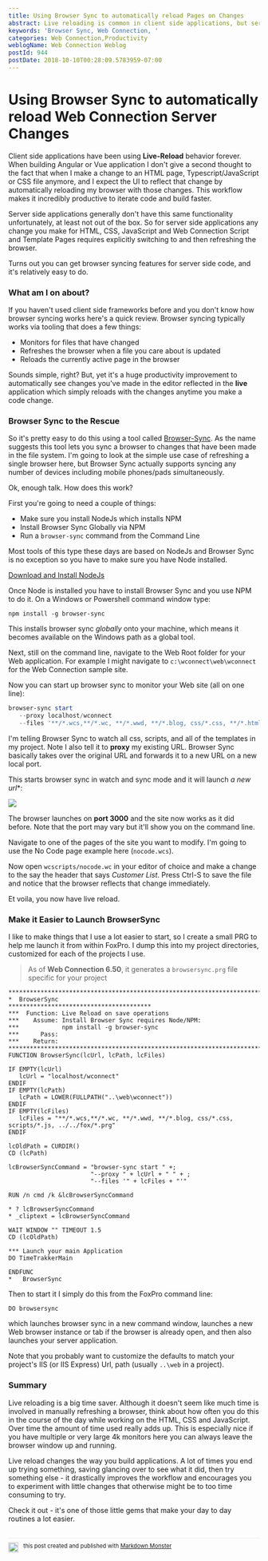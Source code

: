 ```yaml
---
title: Using Browser Sync to automatically reload Pages on Changes
abstract: Live reloading is common in client side applications, but server side applications generally don't have the ability to automatically reload when a server side change is made. But there are tools that allow you to monitor your local development Web server - even non-NodeJs based ones - and can automatically reload the active page when a change is detected. In this post I look at how to use Browser Sync to be more productive
keywords: 'Browser Sync, Web Connection, '
categories: Web Connection,Productivity
weblogName: Web Connection Weblog
postId: 944
postDate: 2018-10-10T00:28:09.5783959-07:00
---
```

# Using Browser Sync to automatically reload Web Connection Server Changes

Client side applications have been using **Live-Reload** behavior forever. When building Angular or Vue application I don't give a second thought to the fact that when I make a change to an HTML page, Typescript/JavaScript or CSS file anymore, and I expect the UI to reflect that change by automatically reloading my browser with those changes. This workflow makes it incredibly productive to iterate code and build faster.

Server side applications generally don't have this same functionality unfortunately, at least not out of the box. So for server side applications any change you make for HTML, CSS, JavaScript and Web Connection Script and Template Pages requires explicitly switching to and then refreshing the browser.

Turns out you can get browser syncing features for server side code, and it's relatively easy to do.

### What am I on about?
If you haven't used client side frameworks before and you don't know how browser syncing works here's a quick review. Browser syncing typically works via tooling that does a few things:

* Monitors for files that have changed 
* Refreshes the browser when a file you care about is updated
* Reloads the currently active page in the browser

Sounds simple, right? But, yet it's a huge productivity improvement to automatically see changes you've made in the editor reflected in the **live** application which simply reloads with the changes anytime you make a code change.

### Browser Sync to the Rescue
So it's pretty easy to do this using a tool called [Browser-Sync](https://browsersync.io/). As the name suggests this tool lets you sync a browser to changes that have been made in the file system. I'm going to look at the simple use case of refreshing a single browser here, but Browser Sync actually supports syncing any number of devices including mobile phones/pads simultaneously.

Ok, enough talk. How does this work?

First you're going to need a couple of things:

* Make sure you install NodeJs which installs NPM
* Install Browser Sync Globally via NPM
* Run a `browser-sync` command from the Command Line

Most tools of this type these days are based on NodeJs and Browser Sync is no exception so you have to make sure you have Node installed.

[Download and Install NodeJs](https://nodejs.org/en/download/)

Once Node is installed you have to install Browser Sync and you use NPM to do it. On a Windows or Powershell command window type:

```
npm install -g browser-sync
```

This installs browser sync *globally* onto your machine, which means it becomes available on the Windows path as a global tool.

Next, still on the command line, navigate to the Web Root folder for your Web application. For example I might navigate to `c:\wconnect\web\wconnect` for the Web Connection sample site.

Now you can start up browser sync to monitor your Web site (all on one line):

```powershell
browser-sync start 
   --proxy localhost/wconnect
   --files '**/*.wcs,**/*.wc, **/*.wwd, **/*.blog, css/*.css, **/*.html, scripts/*.js,**/*.md'"
```

I'm telling Browser Sync to watch all css, scripts, and all of the templates in my project. Note I also tell it to **proxy** my existing URL. Browser Sync basically takes over the original URL and forwards it to a new URL on a new local port.

This starts browser sync in watch and sync mode and it will launch *a new url**:

![](https://west-wind.com/wconnect/weblog/imageContent/2018/19/browser-sync-running.png)

The browser launches on **port 3000**  and the site now works as it did before. Note that the port may vary but it'll show you on the command line.

Navigate to one of the pages of the site you want to modify. I'm going to use the No Code page example here (`nocode.wcs`). 

Now open `wcscripts/nocode.wc` in your editor of choice and make a change to the say the  header that says *Customer List*. Press Ctrl-S to save the file and notice that the browser reflects that change immediately.

Et voila, you now have live reload.

### Make it Easier to Launch BrowserSync
I like to make things that I use a lot easier to start, so I create a small PRG to help me launch it from within FoxPro. I dump this into my project directories, customized for each of the projects I use.

> As of **Web Connection 6.50**, it generates a `browsersync.prg` file specific for your project

```foxpro
************************************************************************
*  BrowserSync
****************************************
***  Function: Live Reload on save operations
***    Assume: Install Browser Sync requires Node/NPM:
***            npm install -g browser-sync
***      Pass:
***    Return:
************************************************************************
FUNCTION BrowserSync(lcUrl, lcPath, lcFiles)

IF EMPTY(lcUrl)
   lcUrl = "localhost/wconnect"
ENDIF
IF EMPTY(lcPath)
   lcPath = LOWER(FULLPATH("..\web\wconnect"))
ENDIF
IF EMPTY(lcFiles)
   lcFiles = "**/*.wcs,**/*.wc, **/*.wwd, **/*.blog, css/*.css, scripts/*.js, ../../fox/*.prg"
ENDIF

lcOldPath = CURDIR()
CD (lcPath)

lcBrowserSyncCommand = "browser-sync start " +;
                       "--proxy " + lcUrl + " " + ;
                       "--files '" + lcFiles + "'"
                       
RUN /n cmd /k &lcBrowserSyncCommand

* ? lcBrowserSyncCommand
* _cliptext = lcBrowserSyncCommand

WAIT WINDOW "" TIMEOUT 1.5
CD (lcOldPath)

*** Launch your main Application
DO TimeTrakkerMain

ENDFUNC
*   BrowserSync
```

Then to start it I simply do this from the FoxPro command line:

```foxpro
DO browsersync
```

which launches browser sync in a new command window, launches a new Web browser instance or tab if the browser is already open, and then also launches your server application.

Note that you probably want to customize the defaults to match your project's IIS (or IIS Express) Url, path (usually `..\web` in a project).


### Summary
Live reloading is a big time saver. Although it doesn't seem like much time is involved in manually refreshing a browser, think about how often you do this in the course of the day while working on the HTML, CSS and JavaScript. Over time the amount of time used really adds up. This is especially nice if you have multiple or very large 4k monitors here you can always leave the browser window up and running.

Live reload changes the way you build applications. A lot of times you end up trying something, saving glancing over to see what it did, then try something else - it drastically improves the workflow and encourages you to experiment with little changes that otherwise might be to too time consuming to try.

Check it out - it's one of those little gems that make your day to day routines a lot easier.

<div style="margin-top: 30px;font-size: 0.8em;
            border-top: 1px solid #eee;padding-top: 8px;">
    <img src="https://markdownmonster.west-wind.com/favicon.png"
         style="height: 20px;float: left; margin-right: 10px;"/>
    this post created and published with 
    <a href="https://markdownmonster.west-wind.com" 
       target="top">Markdown Monster</a> 
</div>